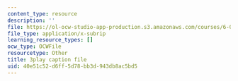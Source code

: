 ```yaml
---
content_type: resource
description: ''
file: https://ol-ocw-studio-app-production.s3.amazonaws.com/courses/6-01sc-introduction-to-electrical-engineering-and-computer-science-i-spring-2011/40e51c52d6ff5d78bb3d943db8ac5bd5_hdjWA3YcDII.vtt
file_type: application/x-subrip
learning_resource_types: []
ocw_type: OCWFile
resourcetype: Other
title: 3play caption file
uid: 40e51c52-d6ff-5d78-bb3d-943db8ac5bd5
---
```

